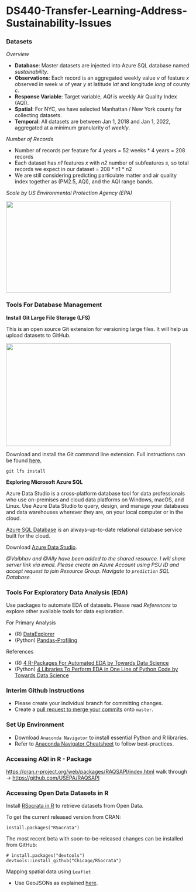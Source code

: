 # DS440-Transfer-Learning-Address-Sustainability-Issues

### Datasets

*Overview*
* **Database**: Master datasets are injected into Azure SQL database named *sustainability*.
* **Observations**: Each record is an aggregated weekly value *v* of feature *x* observed in week *w* of year *y* at latitude *lat* and longitude *long* of county *c*. 
* **Response Variable**: Target variable, *AQI* is weekly Air Quality Index (AQI). 
* **Spatial**: For NYC, we have selected Manhattan / New York county for collecting datasets. 
* **Temporal**: All datasets are between Jan 1, 2018 and Jan 1, 2022, aggregated at a minimum granularity of *weekly*.

*Number of Records*
* Number of records per feature for 4 years = 52 weeks * 4 years = 208 records
* Each dataset has *n1* features *x* with *n2* number of subfeatures *s*, so total records we expect in our dataset = 208 * n1 * n2
* We are still considering predicting particulate matter and air quality index together as (PM2.5, AQI), and the AQI range bands. 

*Scale by US Environmental Protection Agency (EPA)*

<img src = "https://user-images.githubusercontent.com/49132244/157536202-9a6c4c69-62fe-4689-8aff-525b79f6790f.png" width="450" height="250">


### Tools For Database Management
**Install Git Large File Storage (LFS)**

This is an open source Git extension for versioning large files. It will help us upload datasets to GitHub. 

<img src="https://git-lfs.github.com/images/graphic.gif" width="450" height="280">

Download and install the Git command line extension. Full instructions can be found [here.](https://git-lfs.github.com/)
```
git lfs install
```

**Exploring Microsoft Azure SQL**

Azure Data Studio is a cross-platform database tool for data professionals who use on-premises and cloud data platforms on Windows, macOS, and Linux. Use Azure Data Studio to query, design, and manage your databases and data warehouses wherever they are, on your local computer or in the cloud.

[Azure SQL Database](https://azure.microsoft.com/en-us/products/azure-sql/database/) is an always-up-to-date relational database service built for the cloud. 

Download [Azure Data Studio](https://docs.microsoft.com/en-us/sql/azure-data-studio/download-azure-data-studio?view=sql-server-ver15#download-azure-data-studio).

*@Vaibhav and @Ally have been added to the shared resource. I will share server link via email. Please create an Azure Account using PSU ID and accept request to join Resource Group. Navigate to `prediction` SQL Database.*

### Tools For Exploratory Data Analysis (EDA)

Use packages to automate EDA of datasets. Please read *References* to explore other available tools for data exploration.

For Primary Analysis
* (R) [DataExplorer](https://cran.r-project.org/web/packages/DataExplorer/vignettes/dataexplorer-intro.html)
* (Python) [Pandas-Profiling](https://pypi.org/project/pandas-profiling/)

References
* (R) [4 R-Packages For Automated EDA by Towards Data Science](https://towardsdatascience.com/four-r-packages-for-automated-exploratory-data-analysis-you-might-have-missed-c38b03d4ee16#aba1)
* (Python) [4 Libraries To Perform EDA in One Line of Python Code by Towards Data Science](https://towardsdatascience.com/4-libraries-that-can-perform-eda-in-one-line-of-python-code-b13938a06ae)

### Interim Github Instructions
* Please create your individual branch for committing changes. 
* Create a [pull request to merge your commits](https://docs.github.com/en/pull-requests/collaborating-with-pull-requests/proposing-changes-to-your-work-with-pull-requests/creating-a-pull-request) onto `master`.

### Set Up Environment
* Download `Anaconda Navigator` to install essential Python and R libraries. 
* Refer to [Anaconda Navigator Cheatsheet](https://docs.anaconda.com/_downloads/9ee215ff15fde24bf01791d719084950/Anaconda-Starter-Guide.pdf) to follow best-practices.

### Accessing AQI in R - Package
https://cran.r-project.org/web/packages/RAQSAPI/index.html
walk through -> https://github.com/USEPA/RAQSAPI

### Accessing Open Data Datasets in R
Install [RSocrata in R](https://github.com/Chicago/RSocrata) to retrieve datasets from Open Data. 

To get the current released version from CRAN:
```
install.packages("RSocrata")
```

The most recent beta with soon-to-be-released changes can be installed from GitHub:
```
# install.packages("devtools")
devtools::install_github("Chicago/RSocrata")
```
Mapping spatial data using `Leaflet` 
* Use GeoJSONs as explained [here](https://dev.socrata.com/docs/formats/geojson.html).

